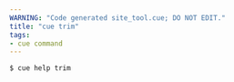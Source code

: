 ```yaml
---
WARNING: "Code generated site_tool.cue; DO NOT EDIT."
title: "cue trim"
tags:
- cue command
---
```


```text { title="TERMINAL" codeToCopy="Y3VlIGhlbHAgdHJpbQo=" }
$ cue help trim
```
